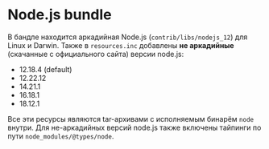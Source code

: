 # Node.js bundle

В бандле находится аркадийная Node.js (`contrib/libs/nodejs_12`) для Linux и Darwin.
Также в `resources.inc` добавлены __не аркадийные__ (скачанные с официального сайта) версии node.js:
 - 12.18.4 (default)
 - 12.22.12
 - 14.21.1
 - 16.18.1
 - 18.12.1

Все эти ресурсы являются tar-архивами с исполняемым бинарём `node` внутри. Для не-аркадийных версий node.js также включены тайпинги по пути `node_modules/@types/node`.
